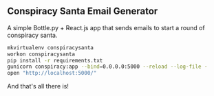 ## Conspiracy Santa Email Generator

A simple Bottle.py + React.js app that sends emails to start a round of conspiracy santa.

```bash
mkvirtualenv conspiracysanta
workon conspiracysanta
pip install -r requirements.txt
gunicorn conspiracy:app --bind=0.0.0.0:5000 --reload --log-file -
open "http://localhost:5000/"
```

And that's all there is!
